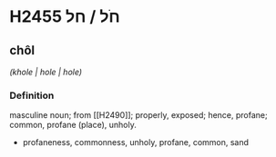 # H2455 חֹל / חל

## chôl

_(khole | hole | hole)_

### Definition

masculine noun; from [[H2490]]; properly, exposed; hence, profane; common, profane (place), unholy.

- profaneness, commonness, unholy, profane, common, sand
